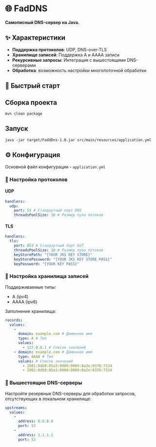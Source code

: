 # 🌐 FadDNS

**Самописный DNS-сервер на Java.**


## ✨ Характеристики

- **Поддержка протоколов**: UDP, DNS-over-TLS
- **Хранилище записей**: Поддержка A и AAAA записи
- **Рекурсивные запросы**: Интеграция с вышестоящими DNS-серверами
- **Обработка**: возможность настройки многопоточной обработки

## 🚀 Быстрый старт

## Сборка проекта
```shell
mvn clean package
```

## Запуск
```shell
java -jar target/FaddDns-1.0.jar src/main/resources/application.yml
```


## ⚙️ Конфигурация

Основной файл конфигурации - `application.yml`

### 📡 Настройка протоколов

#### UDP
```yaml
handlers:
  udp:
    port: 53 # Стандартный порт DNS
    threadsPoolSize: 10 # Размер пула потоков
```

#### TLS
```yaml
handlers:
  tls:
    port: 853 # Стандартный порт DoT
    threadsPoolSize: 10 # Размер пула потоков
    keyStorePath: "{YOUR JKS KEY STORE}"
    keyStorePassword: "{YOUR JKS KEY STORE PASS}"
    keyPassword: "{YOUR KEY PASS}"
```
### 💾 Настройка хранилища записей
Поддерживаемые типы:
- A (ipv4)
- AAAA (ipv6)

Заполнение хранилища:
```yaml
records:
  values:
    -
      domain: example.com # Доменное имя
      type: A # Тип
      values:
        - 127.0.0.1 # Список значений
    - domain: example.com # Доменное имя
      type: AAAA # Тип
      values: # Список значений
        - 2001:0db8:85a3:0000:0000:8a2e:0370:7334
        - 2001:0db8:85a3:0000:0000:8a2e:0370:7334
```

### 🔄 Вышестоящие DNS-серверы
Настройте резервные DNS-серверы для обработки запросов, отсутствующих в локальном хранилище:

```yaml
upstreams:
  values:
    -
      address: 8.8.8.8
      port: 53
    -
      address: 1.1.1.1
      port: 53
```
